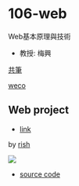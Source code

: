 # 106-web
Web基本原理與技術
* 教授: 梅興

[共筆](https://hackmd.io/F7iqNOdkTjixO-rgN_Zi8Q)

[weco](https://sls.weco.net/blog/152579)

## Web project

* [link](http://oj.rish.com.tw/)

by [rish](http://rish.com.tw/)

![](https://i.imgur.com/oV0am8t.png)

* [source code](https://github.com/rishteam/oj.git)
